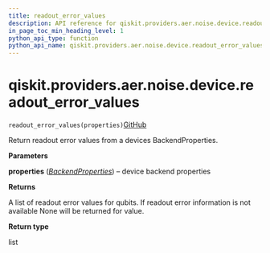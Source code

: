 ```yaml
---
title: readout_error_values
description: API reference for qiskit.providers.aer.noise.device.readout_error_values
in_page_toc_min_heading_level: 1
python_api_type: function
python_api_name: qiskit.providers.aer.noise.device.readout_error_values
---
```


# qiskit.providers.aer.noise.device.readout\_error\_values

<span id="qiskit.providers.aer.noise.device.readout_error_values" />

`readout_error_values(properties)`[GitHub](https://github.com/qiskit/qiskit-aer/tree/stable/0.9/qiskit/providers/aer/noise/device/parameters.py "view source code")

Return readout error values from a devices BackendProperties.

**Parameters**

**properties** ([*BackendProperties*](qiskit.providers.models.BackendProperties "qiskit.providers.models.BackendProperties")) – device backend properties

**Returns**

A list of readout error values for qubits. If readout error information is not available None will be returned for value.

**Return type**

list


